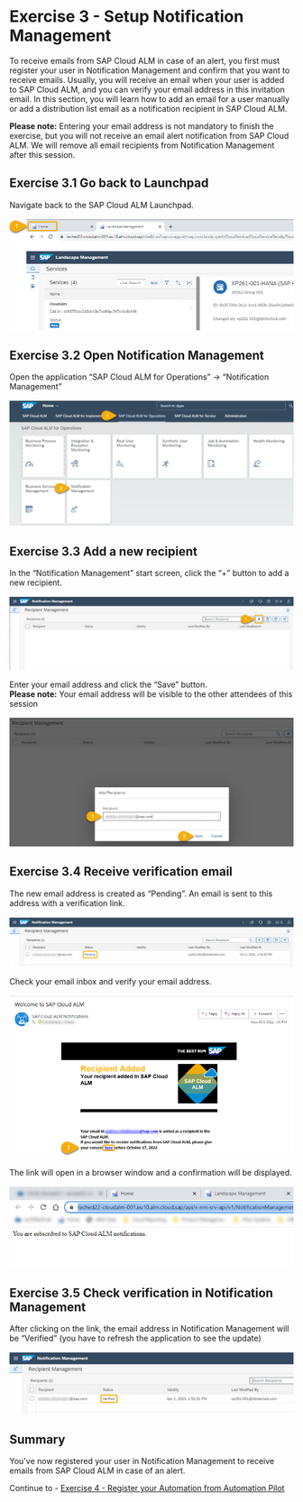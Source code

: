 # Exercise 3 - Setup Notification Management

To receive emails from SAP Cloud ALM in case of an alert, you first must register your user in Notification Management and confirm that you want to receive emails. Usually, you will receive an email when your user is added to SAP Cloud ALM, and you can verify your email address in this invitation email.
In this section, you will learn how to add an email for a user manually or add a distribution list email as a notification recipient in SAP Cloud ALM. 

**Please note:** Entering your email address is not mandatory to finish the exercise, but you will not receive an email alert notification from SAP Cloud ALM. We will remove all email recipients from Notification Management after this session.

## Exercise 3.1 Go back to Launchpad

Navigate back to the SAP Cloud ALM Launchpad.  
<br>![](/exercises/ex3/images/Ex3_1.png)

## Exercise 3.2 Open Notification Management

Open the application “SAP Cloud ALM for Operations” → “Notification Management”  
<br>![](/exercises/ex3/images/Ex3_2.png)

## Exercise 3.3 Add a new recipient

In the “Notification Management” start screen, click the “+” button to add a new recipient.  
<br>![](/exercises/ex3/images/Ex3_3.png)

Enter your email address and click the “Save” button.  
**Please note:** Your email address will be visible to the other attendees of this session  
<br>![](/exercises/ex3/images/Ex3_4.png)

## Exercise 3.4 Receive verification email

The new email address is created as “Pending”. An email is sent to this address with a verification link.  
<br>![](/exercises/ex3/images/Ex3_5.png)

Check your email inbox and verify your email address.  
<br>![](/exercises/ex3/images/Ex3_6.png)  

The link will open in a browser window and a confirmation will be displayed.  
<br>![](/exercises/ex3/images/Ex3_7.png)

## Exercise 3.5 Check verification in Notification Management

After clicking on the link, the email address in Notification Management will be “Verified” (you have to refresh the application to see the update)  
<br>![](/exercises/ex3/images/Ex3_8.png)

## Summary

You've now registered your user in Notification Management to receive emails from SAP Cloud ALM in case of an alert.

Continue to - [Exercise 4 - Register your Automation from Automation Pilot ](../ex4/README.md)

